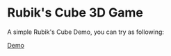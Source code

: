 # Rubik's Cube 3D Game
A simple Rubik's Cube Demo, you can try as following:

[Demo]("https://cube.zcating.tk")